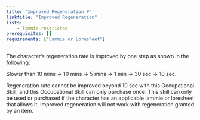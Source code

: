 ```yaml
---
title: "Improved Regeneration #"
linktitle: "Improved Regeneration"
lists:
    - lammie-restricted
prerequisites: []
requirements: ["Lammie or Loresheet"]
---
```

The character’s regeneration rate is improved by one step as shown in the following:

Slower than 10 mins &rightarrow; 10 mins &rightarrow; 5 mins &rightarrow; 1 min &rightarrow; 30 sec &rightarrow; 10 sec.

Regeneration rate cannot be improved beyond 10 sec with this Occupational Skill, and this Occupational Skill can only purchase once. This skill can only be used or purchased if the character has an applicable lammie or loresheet that allows it. Improved regeneration will not work with regeneration granted by an item.